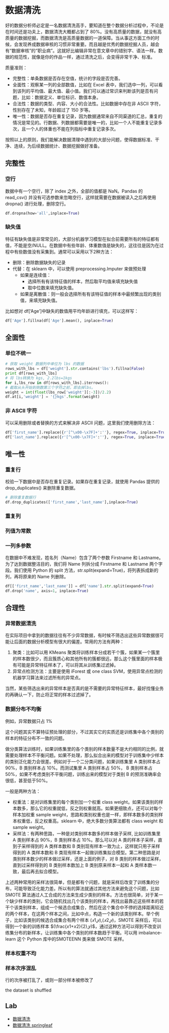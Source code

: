 # 数据清洗

好的数据分析师必定是一名数据清洗高手，要知道在整个数据分析过程中，不论是在时间还是功夫上，数据清洗大概都占到了 80%。没有高质量的数据，就没有高质量的数据挖掘，而数据清洗是高质量数据的一道保障。当从事这方面工作的时候，会发现养成数据审核的习惯非常重要。而且越是优秀的数据挖掘人员，越会有“数据审核”的“职业病”。这就好比编辑非常在意文章中的错别字、语法一样。数据的规范性，就像是你的作品一样，通过清洗之后，会变得非常干净、标准。

质量准则：

- 完整性：单条数据是否存在空值，统计的字段是否完善。
- 全面性：观察某一列的全部数值，比如在 Excel  表中，我们选中一列，可以看到该列的平均值、最大值、最小值。我们可以通过常识来判断该列是否有问题，比如：数据定义、单位标识、数值本身。
- 合法性：数据的类型、内容、大小的合法性。比如数据中存在非 ASCII 字符，性别存在了未知，年龄超过了 150  岁等。
- 唯一性：数据是否存在重复记录，因为数据通常来自不同渠道的汇总，重复的情况是常见的。行数据、列数据都需要是唯一的，比如一个人不能重复记录多次，且一个人的体重也不能在列指标中重复记录多次。

按照以上的原则，我们能解决数据清理中遇到的大部分问题，使得数据标准、干净、连续，为后续数据统计、数据挖掘做好准备。

## 完整性

### 空行

数据中有一个空行，除了 index 之外，全部的值都是 NaN。Pandas 的 read_csv() 并没有可选参数来忽略空行，这样就需要在数据被读入之后再使用 dropna() 进行处理，删除空行。

```python
df.dropna(how='all',inplace=True) 
```

### 缺失值

特征有缺失值是非常常见的，大部分机器学习模型在拟合前需要所有的特征都有值，不能是空/NULL。在数据中有些年龄、体重数值是缺失的，这往往是因为在过程中有些数值没有采集到。通常可以采用以下2种方法：

- 删除：删除数据缺失的记录
- 代替：在 sklearn 中，可以使用 preprocessing.Imputer 来做预处理
  - 如果是连续值：
    - 选择所有有该特征值的样本，然后取平均值来填充缺失值
    - 取中位数来填充缺失值。
  - 如果是离散值：则一般会选择所有有该特征值的样本中最频繁出现的类别值，来填充缺失值。

比如想对 df[‘Age’]中缺失的数值用平均年龄进行填充，可以这样写：

```python
df['Age'].fillna(df['Age'].mean(), inplace=True)
```

## 全面性

### 单位不统一

```python
# 获取 weight 数据列中单位为 lbs 的数据
rows_with_lbs = df['weight'].str.contains('lbs').fillna(False)
print df[rows_with_lbs]
# 将 lbs转换为 kgs, 2.2lbs=1kgs
for i,lbs_row in df[rows_with_lbs].iterrows():
# 截取从头开始到倒数第三个字符之前，即去掉lbs。
weight = int(float(lbs_row['weight'][:-3])/2.2)
df.at[i,'weight'] = '{}kgs'.format(weight) 
```

### 非 ASCII 字符

可以采用删除或者替换的方式来解决非 ASCII 问题，这里我们使用删除方法：

```python
df['first_name'].replace({r'[^\x00-\x7F]+':''}, regex=True, inplace=True)
df['last_name'].replace({r'[^\x00-\x7F]+':''}, regex=True, inplace=True)
```

## 唯一性

### 重复行

校验一下数据中是否存在重复记录。如果存在重复记录，就使用 Pandas 提供的 drop_duplicates() 来删除重复数据。

```python
# 删除重复数据行
df.drop_duplicates(['first_name','last_name'],inplace=True)
```

### 重复列

### 列值为常数

### 一列多参数

在数据中不难发现，姓名列（Name）包含了两个参数 Firstname 和 Lastname。为了达到数据整洁目的，我们将 Name 列拆分成 Firstname 和 Lastname  两个字段。我们使用 Python 的 split 方法，str.split(expand=True)，将列表拆成新的列，再将原来的 Name  列删除。

```python
df[['first_name','last_name']] = df['name'].str.split(expand=True)
df.drop('name', axis=1, inplace=True)
```

## 合理性

### 异常数据清洗

在实际项目中拿到的数据往往有不少异常数据，有时候不筛选出这些异常数据很可能让后面的数据分析模型有很大的偏差。常用的方法有两种：

1. 聚类：比如可以用 KMeans 聚类将训练样本分成若干个簇，如果某一个簇里的样本数很少，而且簇质心和其他所有的簇都很远，那么这个簇里面的样本极有可能是异常特征样本了，可以将其从训练集过滤掉。
2. 异常点检测方法：主要是使用 iForest 或 one class SVM，使用异常点检测的机器学习算法来过滤所有的异常点。

当然，某些筛选出来的异常样本是否真的是不需要的异常特征样本，最好找懂业务的再确认一下，防止将正常的样本过滤掉了。

### 数据分布不均衡

例如，异常数据只占 1%

这个问题其实不算特征预处理的部分，不过其实它的实质还是训练集中各个类别的样本的特征分布不一致的问题。

做分类算法训练时，如果训练集里的各个类别的样本数量不是大约相同的比例，就需要处理样本不平衡问题。如果不处理，那么拟合出来的模型对于训练集中少样本的类别泛化能力会很差。例如对于一个二分类问题，如果训练集里 A 类别样本占 90%，B 类别样本占 10%。而测试集里 A 类别样本占 50%， B 类别样本占 50%，如果不考虑类别不平衡问题，训练出来的模型对于类别 B 的预测准确率会很低，甚至低于50%。

一般是两种方法：

- 权重法：是对训练集里的每个类别加一个权重 class  weight。如果该类别的样本数多，那么它的权重就低，反之则权重就高。如果更细致点，还可以对每个样本加权重 sample  weight，思路和类别权重也是一样，即样本数多的类别样本权重低，反之权重高。sklearn 中，绝大多数分类算法都有 class  weight 和 sample weight。
- 采样法：有两种思路，一种是对类别样本数多的样本做子采样,  比如训练集里 A 类别样本占 90%，B 类别样本占 10%。那么可以对 A 类的样本子采样，直到子采样得到的 A 类样本数和 B 类别现有样本一致为止，这样就只用子采样得到的 A 类样本数和 B 类现有样本一起做训练集拟合模型。第二种思路是对类别样本数少的样本做过采样，还是上面的例子，对 B 类别的样本做过采样，直到过采样得到的 B 类别样本数加上 B 类别原来样本一起和 A 类样本数一致，最后再去拟合模型。

上述两种常用的采样法很简单，但是都有个问题，就是采样后改变了训练集的分布，可能导致泛化能力差。所以有的算法就通过其他方法来避免这个问题，比如 SMOTE 算法通过人工合成的方法来生成少类别的样本。方法也很简单，对于某一个缺少样本的类别，它会随机找出几个该类别的样本，再找出最靠近这些样本的若干个该类别样本，组成一个候选合成集合，然后在这个集合中不停的选择距离较近的两个样本，在这两个样本之间，比如中点，构造一个新的该类别样本。举个例子，比如该类别的候选合成集合有两个样本 (*𝑥*1,*𝑦*),(*𝑥*2,*𝑦*)，SMOTE 采样后，可以得到一个新的训练样本 $(\frac{𝑥1+𝑥2}{2},𝑦)$，通过这种方法可以得到不改变训练集分布的新样本，让训练集中各个类别的样本数趋于平衡。可以用 imbalance-learn 这个 Python 库中的SMOTEENN 类来做 SMOTE 采样。

### 样本权重不均



### 样本次序混乱

行的次序被打乱了，或则一部分样本被修改了

the dataset is shuffled


## Lab
- [数据清洗](30_clean.ipynb)
- [数据清洗 springleaf](31_springleaf-clean.ipynb)


